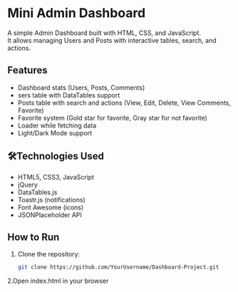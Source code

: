 # Mini Admin Dashboard

A simple Admin Dashboard built with HTML, CSS, and JavaScript.  
It allows managing Users and Posts with interactive tables, search, and actions.  

## Features
- Dashboard stats (Users, Posts, Comments)  
- sers table with DataTables support  
- Posts table with search and actions (View, Edit, Delete, View Comments, Favorite)  
- Favorite system (Gold star for favorite, Gray star for not favorite)  
- Loader while fetching data  
- Light/Dark Mode support  

## 🛠Technologies Used
- HTML5, CSS3, JavaScript  
- jQuery  
- DataTables.js  
- Toastr.js (notifications)  
- Font Awesome (icons)
- JSONPlaceholder API

## How to Run
1. Clone the repository:
   ```bash
   git clone https://github.com/YourUsername/Dashboard-Project.git
2.Open index.html in your browser
